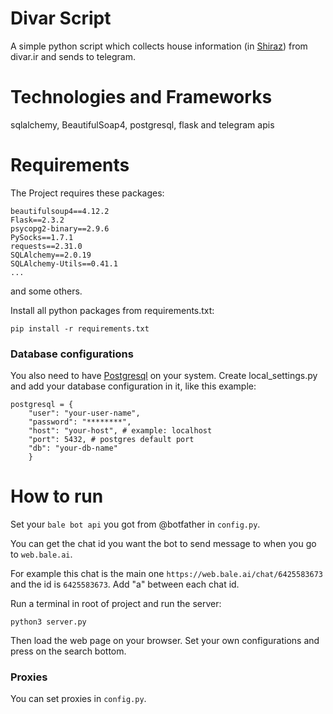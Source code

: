 # Divar Script
A simple python script which collects house information (in [Shiraz](https://en.wikipedia.org/wiki/Shiraz)) from divar.ir and sends to telegram.

# Technologies and Frameworks
sqlalchemy, BeautifulSoap4, postgresql, flask and telegram apis

# Requirements
The Project requires these packages:
```
beautifulsoup4==4.12.2
Flask==2.3.2
psycopg2-binary==2.9.6
PySocks==1.7.1
requests==2.31.0
SQLAlchemy==2.0.19
SQLAlchemy-Utils==0.41.1
...
```
and some others.

Install all python packages from requirements.txt:
```
pip install -r requirements.txt
```
### Database configurations
You also need to have [Postgresql](https://www.postgresql.org/) on your system. Create local_settings.py and add your database configuration in it, like this example:
```
postgresql = {
    "user": "your-user-name",
    "password": "********",
    "host": "your-host", # example: localhost
    "port": 5432, # postgres default port
    "db": "your-db-name"
    }
```
# How to run
Set your `bale bot api` you got from @botfather in `config.py`.

You can get the chat id you want the bot to send message to when you go to `web.bale.ai`.

For example this chat is the main one `https://web.bale.ai/chat/6425583673` and the id is `6425583673`. Add "a" between each chat id.

Run a terminal in root of project and run the server:
```
python3 server.py 
```
Then load the web page on your browser. Set your own configurations and press on the search bottom.

### Proxies
You can set proxies in `config.py`.
